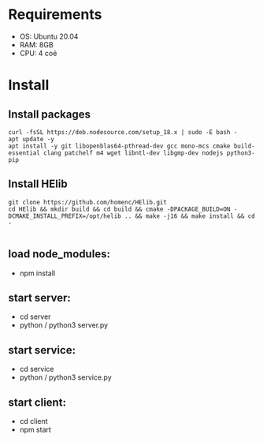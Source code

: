 # Requirements
- OS: Ubuntu 20.04
- RAM: 8GB
- CPU: 4 coẻ


# Install
## Install packages

```shell
curl -fsSL https://deb.nodesource.com/setup_18.x | sudo -E bash -
apt update -y 
apt install -y git libopenblas64-pthread-dev gcc mono-mcs cmake build-essential clang patchelf m4 wget libntl-dev libgmp-dev nodejs python3-pip
```


## Install HElib
```
git clone https://github.com/homenc/HElib.git
cd HElib && mkdir build && cd build && cmake -DPACKAGE_BUILD=ON -DCMAKE_INSTALL_PREFIX=/opt/helib .. && make -j16 && make install && cd -


```

## load node_modules:
- npm install

## start server:
- cd server
- python / python3 server.py

## start service:
- cd service
- python / python3 service.py

## start client:
- cd client
- npm start
